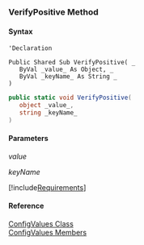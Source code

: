 ﻿### VerifyPositive Method                                                   

#### Syntax

```vbnet
'Declaration

Public Shared Sub VerifyPositive( _
   ByVal _value_ As Object, _
   ByVal _keyName_ As String _
) 
```

```csharp
public static void VerifyPositive( 
   object _value_,
   string _keyName_
)
```

#### Parameters

_value_

_keyName_

[!include[Requirements](../partials/requirements.md)]

#### Reference

[ConfigValues Class](FChoice.Common~FChoice.Common.ConfigValues.md)  
[ConfigValues Members](FChoice.Common~FChoice.Common.ConfigValues_members.md)